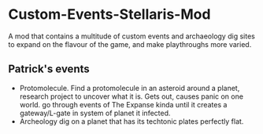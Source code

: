 # Custom-Events-Stellaris-Mod
A mod that contains a multitude of custom events and archaeology dig sites to expand on the flavour of the game, and make playthroughs more varied.

## Patrick's events
* Protomolecule. Find a protomolecule in an asteroid around a planet, research project to uncover what it is. Gets out, causes panic on one world. go through events of The Expanse kinda until it creates a gateway/L-gate in system of planet it infected.
* Archeology dig on a planet that has its techtonic plates perfectly flat.
